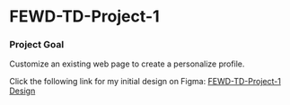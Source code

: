 # FEWD-TD-Project-1

### Project Goal
Customize an existing web page to create a personalize profile.

Click the following link for my initial design on Figma: [FEWD-TD-Project-1 Design](https://www.figma.com/file/DCqi4gyU035kbhgAyhs9KBJI/FEWD-TD-Project-1?node-id=0%3A1)
